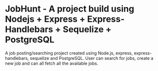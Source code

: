 # JobHunt - A project build using Nodejs + Express + Express-Handlebars + Sequelize + PostgreSQL

A job posting/searching project created using Node.js, express, express-handlebars, sequelize and PostgreSQL. User can search for jobs, create a new job and can all fetch all the available jobs.